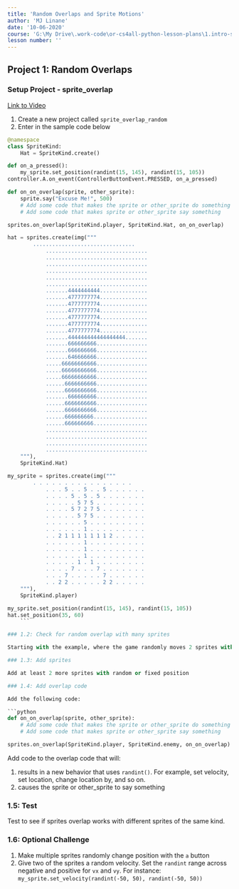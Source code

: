```yaml
---
title: 'Random Overlaps and Sprite Motions'
author: 'MJ Linane'
date: '10-06-2020'
course: 'G:\My Drive\.work-code\or-cs4all-python-lesson-plans\1.intro-sprite-game'
lesson number: ''
---
```


## Project 1: Random Overlaps

### Setup Project - sprite_overlap

[Link to Video](https://aka.ms/40544a-randompositionoverlap)

1. Create a new project called `sprite_overlap_random`
2. Enter in the sample code below

```python
@namespace
class SpriteKind:
    Hat = SpriteKind.create()

def on_a_pressed():
    my_sprite.set_position(randint(15, 145), randint(15, 105))
controller.A.on_event(ControllerButtonEvent.PRESSED, on_a_pressed)

def on_on_overlap(sprite, other_sprite):
    sprite.say("Excuse Me!", 500)
    # Add some code that makes the sprite or other_sprite do something with random
    # Add some code that makes sprite or other_sprite say something

sprites.on_overlap(SpriteKind.player, SpriteKind.Hat, on_on_overlap)

hat = sprites.create(img("""
        ................................
            ................................
            ................................
            ................................
            ................................
            ................................
            ................................
            .......4444444444...............
            .......4777777774...............
            .......4777777774...............
            .......4777777774...............
            .......4777777774...............
            .......4777777774...............
            .......4777777774...............
            .......444444444444444444.......
            .......666666666................
            .......666666666................
            .......646666666................
            .....66666666666................
            .....66666666666................
            .....66666666666................
            ......6666666666................
            ......6666666666................
            .......666666666................
            ......6666666666................
            ......6666666666................
            ......666666666.................
            ......666666666.................
            ................................
            ................................
            ................................
            ................................
    """),
    SpriteKind.Hat)

my_sprite = sprites.create(img("""
        . . . . . . . . . . . . . . . .
            . . . 5 . . 5 . . 5 . . . . . .
            . . . . 5 . 5 . 5 . . . . . . .
            . . . . . 5 7 5 . . . . . . . .
            . . . . 5 7 2 7 5 . . . . . . .
            . . . . . 5 7 5 . . . . . . . .
            . . . . . . 5 . . . . . . . . .
            . . . . . . 1 . . . . . . . . .
            . . 2 1 1 1 1 1 1 1 2 . . . . .
            . . . . . . 1 . . . . . . . . .
            . . . . . . 1 . . . . . . . . .
            . . . . . . 1 . . . . . . . . .
            . . . . . 1 . 1 . . . . . . . .
            . . . . 7 . . . 7 . . . . . . .
            . . . 7 . . . . . 7 . . . . . .
            . . 2 2 . . . . . 2 2 . . . . .
    """),
    SpriteKind.player)

my_sprite.set_position(randint(15, 145), randint(15, 105))
hat.set_position(35, 60)
    ```

### 1.2: Check for random overlap with many sprites

Starting with the example, where the game randomly moves 2 sprites with button pushes

### 1.3: Add sprites

Add at least 2 more sprites with random or fixed position

### 1.4: Add overlap code

Add the following code:

```python
def on_on_overlap(sprite, other_sprite):
    # Add some code that makes the sprite or other_sprite do something with random
    # Add some code that makes sprite or other_sprite say something

sprites.on_overlap(SpriteKind.player, SpriteKind.enemy, on_on_overlap)
```

Add code to the overlap code that will:

1. results in a new behavior that uses `randint()`. For example, set velocity, set location, change location by, and so on.
2. causes the sprite or other_sprite to say something

### 1.5: Test

Test to see if sprites overlap works with different sprites of the same kind.

### 1.6: Optional Challenge

1. Make multiple sprites randomly change position with the `a` button
2. Give two of the sprites a random velocity. Set the `randint` range across negative and positive for `vx` and `vy`. For instance: `my_sprite.set_velocity(randint(-50, 50), randint(-50, 50))`

